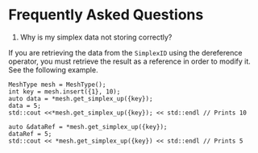 # Frequently Asked Questions

1. Why is my simplex data not storing correctly?

If you are retrieving the data from the `SimplexID` using the dereference
operator, you must retrieve the result as a reference in order to modify it. See
the following example.

```
MeshType mesh = MeshType();
int key = mesh.insert({1}, 10);
auto data = *mesh.get_simplex_up({key});
data = 5;
std::cout <<*mesh.get_simplex_up({key}); << std::endl // Prints 10

auto &dataRef = *mesh.get_simplex_up({key});
dataRef = 5;
std::cout << *mesh.get_simplex_up({key}) << std::endl // Prints 5
```
